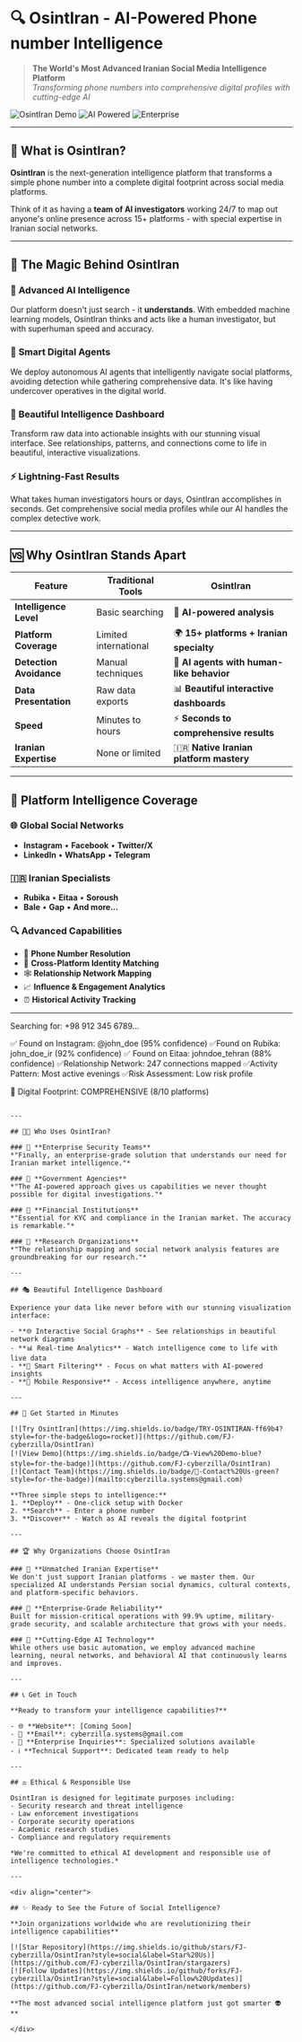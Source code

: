 # 🔍 OsintIran - AI-Powered Phone number Intelligence 

> **The World's Most Advanced Iranian Social Media Intelligence Platform**  
> *Transforming phone numbers into comprehensive digital profiles with cutting-edge AI*

![OsintIran Demo](https://img.shields.io/badge/🚀-Live%20Demo-blue?style=for-the-badge)
![AI Powered](https://img.shields.io/badge/🤖-AI%20Powered-purple?style=for-the-badge)
![Enterprise](https://img.shields.io/badge/🏢-Enterprise%20Ready-green?style=for-the-badge)

---

## 🌟 What is OsintIran?

**OsintIran** is the next-generation intelligence platform that transforms a simple phone number into a complete digital footprint across social media platforms. 

Think of it as having a **team of AI investigators** working 24/7 to map out anyone's online presence across 15+ platforms - with special expertise in Iranian social networks.

---

## 🎯 The Magic Behind OsintIran

### 🧠 **Advanced AI Intelligence**
Our platform doesn't just search - it **understands**. With embedded machine learning models, OsintIran thinks and acts like a human investigator, but with superhuman speed and accuracy.

### 🤖 **Smart Digital Agents**
We deploy autonomous AI agents that intelligently navigate social platforms, avoiding detection while gathering comprehensive data. It's like having undercover operatives in the digital world.

### 🎨 **Beautiful Intelligence Dashboard**
Transform raw data into actionable insights with our stunning visual interface. See relationships, patterns, and connections come to life in beautiful, interactive visualizations.

### ⚡ **Lightning-Fast Results**
What takes human investigators hours or days, OsintIran accomplishes in seconds. Get comprehensive social media profiles while our AI handles the complex detective work.

---

## 🆚 Why OsintIran Stands Apart

| Feature | Traditional Tools | **OsintIran** |
|---------|-------------------|---------------|
| **Intelligence Level** | Basic searching | 🧠 **AI-powered analysis** |
| **Platform Coverage** | Limited international | 🌍 **15+ platforms + Iranian specialty** |
| **Detection Avoidance** | Manual techniques | 🤖 **AI agents with human-like behavior** |
| **Data Presentation** | Raw data exports | 📊 **Beautiful interactive dashboards** |
| **Speed** | Minutes to hours | ⚡ **Seconds to comprehensive results** |
| **Iranian Expertise** | None or limited | 🇮🇷 **Native Iranian platform mastery** |

---

## 🎪 Platform Intelligence Coverage

### 🌐 **Global Social Networks**
- **Instagram** • **Facebook** • **Twitter/X**  
- **LinkedIn** • **WhatsApp** • **Telegram**

### 🇮🇷 **Iranian Specialists**
- **Rubika** • **Eitaa** • **Soroush**  
- **Bale** • **Gap** • **And more...**

### 🔍 **Advanced Capabilities**
- 📱 **Phone Number Resolution**
- 👥 **Cross-Platform Identity Matching**
- 🕸️ **Relationship Network Mapping**
- 📈 **Influence & Engagement Analytics**
- ⏰ **Historical Activity Tracking**

---

Searching for: +98 912 345 6789...

✅ Found on Instagram: @john_doe (95% confidence)
✅Found on Rubika: john_doe_ir (92% confidence)
✅ Found on Eitaa: johndoe_tehran (88% confidence)
✅Relationship Network: 247 connections mapped
✅Activity Pattern: Most active evenings
✅Risk Assessment: Low risk profile

🎯 Digital Footprint: COMPREHENSIVE (8/10 platforms)

```

---

## 📠🔎 Who Uses OsintIran?

### 🏢 **Enterprise Security Teams**
*"Finally, an enterprise-grade solution that understands our need for Iranian market intelligence."*

### 🔏 **Government Agencies** 
*"The AI-powered approach gives us capabilities we never thought possible for digital investigations."*

### 🏦 **Financial Institutions**
*"Essential for KYC and compliance in the Iranian market. The accuracy is remarkable."*

### 🔬 **Research Organizations**
*"The relationship mapping and social network analysis features are groundbreaking for our research."*

---

## 🎭 Beautiful Intelligence Dashboard

Experience your data like never before with our stunning visualization interface:

- **🌐 Interactive Social Graphs** - See relationships in beautiful network diagrams
- **📊 Real-time Analytics** - Watch intelligence come to life with live data
- **🎯 Smart Filtering** - Focus on what matters with AI-powered insights
- **📱 Mobile Responsive** - Access intelligence anywhere, anytime

---

## 🚀 Get Started in Minutes

[![Try OsintIran](https://img.shields.io/badge/TRY-OSINTIRAN-ff69b4?style=for-the-badge&logo=rocket)](https://github.com/FJ-cyberzilla/OsintIran)
[![View Demo](https://img.shields.io/badge/📺-View%20Demo-blue?style=for-the-badge)](https://github.com/FJ-cyberzilla/OsintIran)
[![Contact Team](https://img.shields.io/badge/💬-Contact%20Us-green?style=for-the-badge)](mailto:cyberzilla.systems@gmail.com)

**Three simple steps to intelligence:**
1. **Deploy** - One-click setup with Docker
2. **Search** - Enter a phone number
3. **Discover** - Watch as AI reveals the digital footprint

---

## 🏆 Why Organizations Choose OsintIran

### 🥇 **Unmatched Iranian Expertise**
We don't just support Iranian platforms - we master them. Our specialized AI understands Persian social dynamics, cultural contexts, and platform-specific behaviors.

### 🥈 **Enterprise-Grade Reliability**
Built for mission-critical operations with 99.9% uptime, military-grade security, and scalable architecture that grows with your needs.

### 🥉 **Cutting-Edge AI Technology**
While others use basic automation, we employ advanced machine learning, neural networks, and behavioral AI that continuously learns and improves.

---

## 📞 Get in Touch

**Ready to transform your intelligence capabilities?**

- 🌐 **Website**: [Coming Soon]
- 📨 **Email**: cyberzilla.systems@gmail.com  
- 💼 **Enterprise Inquiries**: Specialized solutions available
- ℹ️ **Technical Support**: Dedicated team ready to help

---

## ⚖️ Ethical & Responsible Use

OsintIran is designed for legitimate purposes including:
- Security research and threat intelligence
- Law enforcement investigations
- Corporate security operations
- Academic research studies
- Compliance and regulatory requirements

*We're committed to ethical AI development and responsible use of intelligence technologies.*

---

<div align="center">

## ✨ Ready to See the Future of Social Intelligence?

**Join organizations worldwide who are revolutionizing their intelligence capabilities**

[![Star Repository](https://img.shields.io/github/stars/FJ-cyberzilla/OsintIran?style=social&label=Star%20Us)](https://github.com/FJ-cyberzilla/OsintIran/stargazers)
[![Follow Updates](https://img.shields.io/github/forks/FJ-cyberzilla/OsintIran?style=social&label=Follow%20Updates)](https://github.com/FJ-cyberzilla/OsintIran/network/members)

**The most advanced social intelligence platform just got smarter 👽 **

</div>
```

